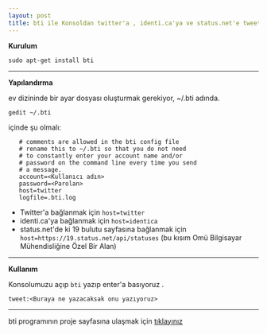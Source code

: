 ```yaml
---
layout: post
title: bti ile Konsoldan twitter'a , identi.ca'ya ve status.net'e tweet göndermek
---
```


**Kurulum**

`sudo apt-get install bti`

---

**Yapılandırma**

ev dizininde bir ayar dosyası oluşturmak gerekiyor, ~/.bti adında.

`gedit ~/.bti`

içinde şu olmalı:


       # comments are allowed in the bti config file
       # rename this to ~/.bti so that you do not need
       # to constantly enter your account name and/or
       # password on the command line every time you send
       # a message.
       account=<Kullanıcı adın>
       password=<Parolan>
       host=twitter
       logfile=.bti.log

- Twitter'a bağlanmak için `host=twitter`
- identi.ca'ya bağlanmak için `host=identica`
- status.net'de ki 19 bulutu sayfasına bağlanmak için `host=https://19.status.net/api/statuses`  (bu kısım Omü Bilgisayar Mühendisliğine Özel Bir Alan)

---

**Kullanım**

Konsolumuzu açıp `bti` yazıp enter'a basıyoruz .

`tweet:<Buraya ne yazacaksak onu yazıyoruz>`

---

bti programının proje sayfasına ulaşmak için [tıklayınız](http://gregkh.github.com/bti/)

